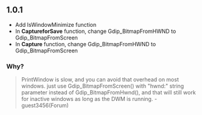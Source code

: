 ## 1.0.1
- Add IsWindowMinimize function
- In __CaptureforSave__ function, change Gdip_BitmapFromHWND to Gdip_BitmapFromScreen
- In __Capture__ function, change Gdip_BitmapFromHWND to Gdip_BitmapFromScreen
### Why?
> PrintWindow is slow, and you can avoid that overhead on most windows. just use Gdip_BitmapFromScreen() with "hwnd:" string parameter instead of Gdip_BitmapFromHwnd(), and that will still work for inactive windows as long as the DWM is running. - guest3456(Forum)